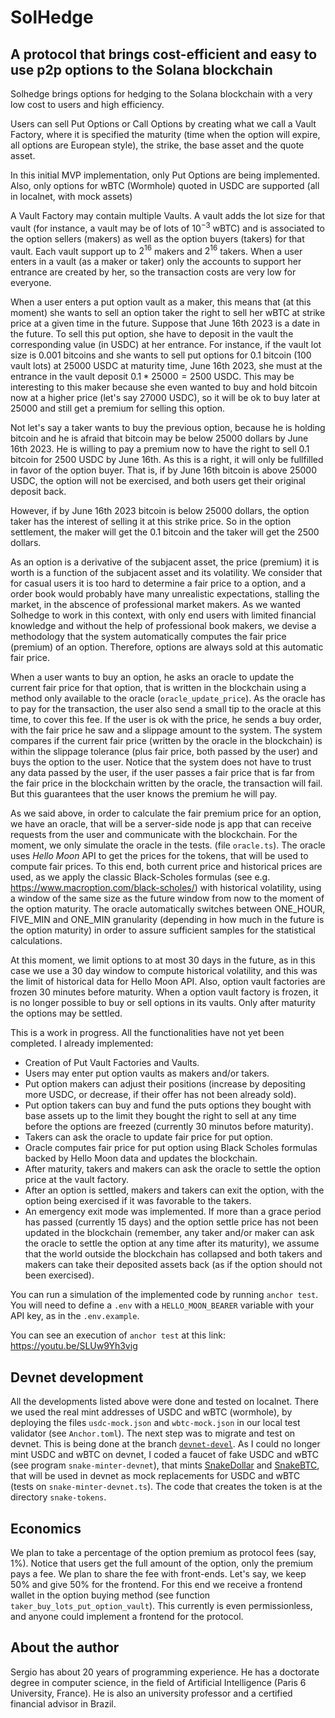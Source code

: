 # SolHedge
## A protocol that brings cost-efficient and easy to use p2p options to the Solana blockchain

Solhedge brings options for hedging to the Solana blockchain
with a very low cost to users and high efficiency.

Users can sell Put Options or Call Options by creating what we call
a Vault Factory, where it is specified the maturity (time when the 
option will expire, all options are European style), the strike,
the base asset and the quote asset.

In this initial MVP implementation, only Put Options are being implemented.
Also, only options for wBTC (Wormhole) quoted in USDC are supported (all in localnet,
with mock assets)

A Vault Factory may contain multiple Vaults. A vault adds the lot size
for that vault (for instance, a vault may be of lots of $10^{-3}$ wBTC) and 
is associated to the option sellers (makers) as well as the option buyers 
(takers) for that vault. Each vault support up to $2^{16}$ makers and $2^{16}$ takers.
When a user enters in a vault (as a maker or taker) only the accounts to support
her entrance are created by her, so the transaction costs are very low for everyone.

When a user enters a put option vault as a maker, this means that (at this moment) she
wants to sell an option taker the right to sell her wBTC at strike price at a given time in the future. Suppose
that June 16th 2023 is a date in the future.
To sell this put option, she have to deposit in the vault the corresponding value (in USDC) at her entrance.
For instance, if the vault lot size is 0.001 bitcoins and she wants to sell put options for
0.1 bitcoin (100 vault lots) at 25000 USDC at maturity time, June 16th 2023, she must at the entrance
in the vault deposit $0.1*25000 = 2500$ USDC. This may be interesting to this maker because
she even wanted to buy and hold bitcoin now at a higher price (let's say 27000 USDC), so it will be ok
to buy later at 25000 and still get a premium for selling this option.

Not let's say a taker wants to buy the previous option, because he is holding bitcoin 
and he is afraid that bitcoin may be below 25000 dollars by June 16th 2023.
He is willing to pay a premium now to have the right to sell 0.1 bitcoin for 2500 USDC by June 16th.
As this is a right, it will only be fullfilled in favor of the option buyer. That is, if by June 16th
bitcoin is above 25000 USDC, the option will not be exercised, and both users get their original deposit back.

However, if by June 16th 2023 bitcoin is below 25000 dollars, the option taker has the interest of selling it
at this strike price. So in the option settlement, the maker will get the 0.1 bitcoin and the taker will get the 2500 dollars.

As an option is a derivative of the subjacent asset, the price (premium) it is worth is a function of the subjacent asset and
its volatility. We consider that for casual users it is too hard to determine a fair price to a option, and 
a order book would probably have many unrealistic expectations, stalling the market, in the abscence of professional market
makers. As we wanted Solhedge to work in this context, with only end users with limited financial knowledge and without the
help of professional book makers, we devise a methodology that the system automatically computes the fair price (premium) of
an option. Therefore, options are always sold at this automatic fair price.

When a user wants to buy an option, he asks an oracle to update the current fair price for that option, that is written in the
blockchain using a method only available to the oracle (`oracle_update_price`). As the oracle has to pay for the transaction, the user also send a small tip to the oracle at this time, to cover this fee. If the user is ok with the price, he sends a buy
order, with the fair price he saw and a slippage amount to the system. The system compares if the current fair price (written by the oracle in the blockchain) is within the slippage tolerance (plus fair price, both passed by the user) and buys the option to the user. 
Notice that the system does not have to trust any data passed by the user, if the user passes a fair price that is far from the 
fair price in the blockchain written by the oracle, the transaction will fail. But this guarantees that the user knows the premium
he will pay. 

As we said above, in order to calculate the fair premium price for an option, we have an oracle, that will be a server-side 
node js app that can receive requests from the user and communicate with the blockchain. For the moment, we only simulate
the oracle in the tests. (file `oracle.ts`). The oracle uses *Hello Moon* API to get the prices for the tokens, that will
be used to compute fair prices. To this end, both current price and historical prices are used, as we apply the classic Black-Scholes 
formulas (see e.g. https://www.macroption.com/black-scholes/) with historical volatility, using a window of the same size as the future window from now to the moment of the option maturity. The oracle automatically switches between ONE_HOUR, FIVE_MIN and ONE_MIN granularity (depending in how much in the future is the option maturity) in order to assure sufficient samples for the statistical calculations.

At this moment, we limit options to at most 30 days in the future, as in this case we use a 30 day window to compute historical
volatility, and this was the limit of historical data for Hello Moon API. Also, option vault factories are frozen 30 minutes before maturity. When a option vault factory is frozen, it is no longer possible to buy or sell options in its vaults. Only after maturity
the options may be settled. 

This is a work in progress. All the functionalities have not yet been completed. I already implemented:
- Creation of Put Vault Factories and Vaults.
- Users may enter put option vaults as makers and/or takers.
- Put option makers can adjust their positions (increase by depositing more USDC, or decrease, if their offer has not been already sold).
- Put option takers can buy and fund the puts options they bought with base assets up to the limit they bought the right to sell at any
time before the options are freezed (currently 30 minutos before maturity).
- Takers can ask the oracle to update fair price for put option.
- Oracle computes fair price for put option using Black Scholes formulas backed by Hello Moon data and updates the blockchain.
- After maturity, takers and makers can ask the oracle to settle the option price at the vault factory.
- After an option is settled, makers and takers can exit the option, with the option being exercised if it was favorable
  to the takers.
- An emergency exit mode was implemented. If more than a grace period has passed (currently 15 days) and the option settle price
has not been updated in the blockchain (remember, any taker and/or maker can ask the oracle to settle the option at any time after its 
maturity), we assume that the world outside the blockchain has collapsed and both takers and makers can take their deposited
assets back (as if the option should not been exercised).

You can run a simulation of the implemented code by running `anchor test`. You will need to define a `.env` with a `HELLO_MOON_BEARER` variable with your API key, as in the `.env.example`.

You can see an execution of `anchor test` at this link: https://youtu.be/SLUw9Yh3vig

## Devnet development

All the developments listed above were done and tested on localnet. There we used the real mint addresses of USDC and wBTC (wormhole),
by deploying the files `usdc-mock.json` and `wbtc-mock.json` in our local test validator (see `Anchor.toml`). 
The next step was to migrate and test on devnet. This is being done at the branch [`devnet-devel`](https://github.com/srmq/anchor-solhedge/tree/devnet-devel). As I could no longer mint USDC and wBTC on devnet, I coded a faucet of
fake USDC and wBTC (see program `snake-minter-devnet`), that mints [SnakeDollar](https://solscan.io/token/BJvndCYS1eMf1bg6vyJCjZiUEFcnZ5DeZKJiyZCjwN6K?cluster=devnet) and [SnakeBTC](https://solscan.io/token/6p728Y98qrSrvjRQmmvRLqa3JJ4P9RyLwbJ42DHxG7tP?cluster=devnet), that will be used in 
devnet as mock replacements for USDC and wBTC (tests on `snake-minter-devnet.ts`). The code that creates the token is at the directory `snake-tokens`.

## Economics

We plan to take a percentage of the option premium as protocol fees (say, 1%). Notice that users get the full amount of the option,
only the premium pays a fee. We plan to share the fee with front-ends. Let's say, we keep 50% and give 50% for the frontend. For this
end we receive a frontend wallet in the option buying method (see function `taker_buy_lots_put_option_vault`). This currently is  even permissionless, and anyone could implement a frontend
for the protocol.

## About the author

Sergio has about 20 years of programming experience. He has a doctorate degree in computer science, in the field of Artificial Intelligence (Paris 6 University, France). He is also an university professor and a certified financial advisor in Brazil.

